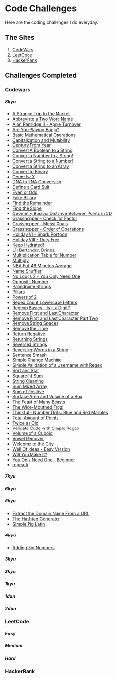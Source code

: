 # Code Challenges
Here are the coding challenges I do everyday.

## The Sites
1. [CodeWars](https://www.codewars.com/)
2. [LeetCode](https://leetcode.com)
3. [HackerRank](https://www.hackerrank.com/)

## Challenges Completed
### Codewars
##### 8kyu
- [A Strange Trip to the Market](https://www.codewars.com/kata/55ccdf1512938ce3ac000056)
- [Abbreviate a Two Word Name](https://www.codewars.com/kata/57eadb7ecd143f4c9c0000a3)
- [Alan Partridge II - Apple Turnover](https://www.codewars.com/kata/580a094553bd9ec5d800007d)
- [Are You Playing Banjo?](https://www.codewars.com/kata/53af2b8861023f1d88000832)
- [Basic Mathematical Operations](https://www.codewars.com/kata/57356c55867b9b7a60000bd7)
- [Capitalization and Mutability](https://www.codewars.com/kata/595970246c9b8fa0a8000086)
- [Century From Year](https://www.codewars.com/kata/5a3fe3dde1ce0e8ed6000097)
- [Convert A Boolean to a String](https://www.codewars.com/kata/551b4501ac0447318f0009cd)
- [Convert a Number to a String!](https://www.codewars.com/kata/5265326f5fda8eb1160004c8)
- [Convert a String to a Number!](https://www.codewars.com/kata/544675c6f971f7399a000e79)
- [Convert a String to an Array](https://www.codewars.com/kata/57e76bc428d6fbc2d500036d)
- [Convert to Binary](https://www.codewars.com/kata/59fca81a5712f9fa4700159a)
- [Count by X](https://www.codewars.com/kata/5513795bd3fafb56c200049e)
- [DNA to RNA Conversion](https://www.codewars.com/kata/5556282156230d0e5e000089)
- [Define a Card Suit](https://www.codewars.com/kata/5a360620f28b82a711000047)
- [Even or Odd](https://www.codewars.com/kata/53da3dbb4a5168369a0000fe)
- [Fake Binary](https://www.codewars.com/kata/57eae65a4321032ce000002d)
- [Find the Remainder](https://www.codewars.com/kata/524f5125ad9c12894e00003f)
- [Find the Slope](https://www.codewars.com/kata/55a75e2d0803fea18f00009d)
- [Geometry Basics: Distance Between Points in 2D](https://www.codewars.com/kata/58dced7b702b805b200000be)
- [Grasshopper - Check for Factor](https://www.codewars.com/kata/55cbc3586671f6aa070000fb)
- [Grasshopper - Messi Goals](https://www.codewars.com/kata/55ca77fa094a2af31f00002a)
- [Grasshopper - Order of Operations](https://www.codewars.com/kata/560ecf0cb040de130e00007d)
- [Holiday VI - Shark Pontoon](https://www.codewars.com/kata/57e921d8b36340f1fd000059)
- [Holiday VIII - Duty Free](https://www.codewars.com/kata/57e92e91b63b6cbac20001e5)
- [Keep Hydrated!](https://www.codewars.com/kata/582cb0224e56e068d800003c)
- [L1: Bartender, Drinks!](https://www.codewars.com/kata/568dc014440f03b13900001d)
- [Multiplication Table for Number](https://www.codewars.com/kata/5a2fd38b55519ed98f0000ce)
- [Multiply](https://www.codewars.com/kata/50654ddff44f800200000004)
- [NBA Full 48 Minutes Average](https://www.codewars.com/kata/587c2d08bb65b5e8040004fd)
- [Name Shuffler](https://www.codewars.com/kata/559ac78160f0be07c200005a)
- [No Loops 2 - You Only Need One](https://www.codewars.com/kata/57cc40b2f8392dbf2a0003ce)
- [Opposite Number](https://www.codewars.com/kata/56dec885c54a926dcd001095)
- [Palindrome Strings](https://www.codewars.com/kata/57a5015d72292ddeb8000b31)
- [Pillars](https://www.codewars.com/kata/5bb0c58f484fcd170700063d)
- [Powers of 2](https://www.codewars.com/kata/57a083a57cb1f31db7000028)
- [Regex Count Lowercase Letters](https://www.codewars.com/kata/56a946cd7bd95ccab2000055)
- [Regexp Basics - Is it a Digit?](https://www.codewars.com/kata/567bf4f7ee34510f69000032)
- [Remove First and Last Character](https://www.codewars.com/kata/56bc28ad5bdaeb48760009b0)
- [Remove First and Last Character Part Two](https://www.codewars.com/kata/570597e258b58f6edc00230d)
- [Remove String Spaces](https://www.codewars.com/kata/57eae20f5500ad98e50002c5)
- [Remove the Time](https://www.codewars.com/kata/56b0ff16d4aa33e5bb00008e)
- [Return Negative](https://www.codewars.com/kata/55685cd7ad70877c23000102)
- [Returning Strings](https://www.codewars.com/kata/55a70521798b14d4750000a4)
- [Reversed Strings](https://www.codewars.com/kata/5168bb5dfe9a00b126000018)
- [Reversing Words in a String](https://www.codewars.com/kata/57a55c8b72292d057b000594)
- [Sentence Smash](https://www.codewars.com/kata/53dc23c68a0c93699800041d)
- [Simple Change Machine](https://www.codewars.com/kata/57238766214e4b04b8000011/javascript)
- [Simple Validation of a Username with Regex](https://www.codewars.com/kata/56a3f08aa9a6cc9b75000023)
- [Sort and Star](https://www.codewars.com/kata/57cfdf34902f6ba3d300001e)
- [Square(n) Sum](https://www.codewars.com/kata/515e271a311df0350d00000f)
- [String Cleaning](https://www.codewars.com/kata/57e1e61ba396b3727c000251)
- [Sum Mixed Array](https://www.codewars.com/kata/57eaeb9578748ff92a000009)
- [Sum of Positive](https://www.codewars.com/kata/5715eaedb436cf5606000381)
- [Surface Area and Volume of a Box](https://www.codewars.com/kata/565f5825379664a26b00007c)
- [The Feast of Many Beasts](https://www.codewars.com/kata/5aa736a455f906981800360d)
- [The Wide-Mouthed Frog!](https://www.codewars.com/kata/57ec8bd8f670e9a47a000f89)
- [Thinkful - Number Drills: Blue and Red Marbles](https://www.codewars.com/kata/5862f663b4e9d6f12b00003b)
- [Total Amount of Points](https://www.codewars.com/kata/5bb904724c47249b10000131)
- [Twice as Old](https://www.codewars.com/kata/5b853229cfde412a470000d0)
- [Validate Code with Simple Regex](https://www.codewars.com/kata/56a25ba95df27b7743000016)
- [Volume of a Cuboid](https://www.codewars.com/kata/58261acb22be6e2ed800003a)
- [Vowel Remover](https://www.codewars.com/kata/5547929140907378f9000039)
- [Welcome to the City](https://www.codewars.com/kata/5302d846be2a9189af0001e4)
- [Well Of Ideas - Easy Version](https://www.codewars.com/kata/57f222ce69e09c3630000212)
- [Will You Make It?](https://www.codewars.com/kata/5861d28f124b35723e00005e)
- [You Only Need One - Beginner](https://www.codewars.com/kata/57cc975ed542d3148f00015b)
- [repeatIt](https://www.codewars.com/kata/557af9418895e44de7000053)

##### 7kyu

##### 6kyu

##### 5kyu
- [Extract the Domain Name From a URL](https://www.codewars.com/kata/514a024011ea4fb54200004b)
- [The Hashtag Generator](https://www.codewars.com/kata/52449b062fb80683ec000024)
- [Simple Pig Latin](https://www.codewars.com/kata/520b9d2ad5c005041100000f)

##### 4kyu
- [Adding Big Numbers](https://www.codewars.com/kata/525f4206b73515bffb000b21)

##### 3kyu

##### 2kyu

##### 1kyu

##### 1dan

##### 2dan


### LeetCode
##### Easy

##### Medium

##### Hard


### HackerRank


<!-- # Grind75 Solutions & Resources: JavaScript

As I work through this list I figure I would make a GitHub repo with my solutions along with articles and videos that relate to the problems that I've found helpful.

## The problems

### Easy

1. [Two Sum #1](https://github.com/curtisbarnard/leetcode-grind75-javascript/blob/main/easy/twosum-1.md)
2. [Valid Parentheses #20](https://github.com/curtisbarnard/leetcode-grind75-javascript/blob/main/easy/valid-parentheses-20.md)
3. [Merge Two Sorted Lists #21](https://github.com/curtisbarnard/leetcode-grind75-javascript/blob/main/easy/merge-two-sorted-lists-21.md)
4. [Best Time to Buy and Sell Stock #121](https://github.com/curtisbarnard/leetcode-grind75-javascript/blob/main/easy/buy-sell-stock-121.md)
5. [Valid Palindrome #125](https://github.com/curtisbarnard/leetcode-grind75-javascript/blob/main/easy/valid-palindrome-125.md)
6. [Invert Binary Tree #226](https://github.com/curtisbarnard/leetcode-grind75-javascript/blob/main/easy/invert-binary-tree-226.md)
7. [Valid Anagram #242](https://github.com/curtisbarnard/leetcode-grind75-javascript/blob/main/easy/valid-anagram-242.md)
8. [Binary Search #704](https://github.com/curtisbarnard/leetcode-grind75-javascript/blob/main/easy/binary-search-704.md)
9. [Flood Fill #733](https://github.com/curtisbarnard/leetcode-grind75-javascript/blob/main/easy/flood-fill-733.md)
10. [Lowest Common Ancestor of a Binary Search Tree #235](https://github.com/curtisbarnard/leetcode-grind75-javascript/blob/main/easy/lowest-common-ancestor-235.md)
11. [Balanced Binary Tree #110](https://github.com/curtisbarnard/leetcode-grind75-javascript/blob/main/easy/balanced-binary-tree-110.md)
12. [Linked List Cycle #141](https://github.com/curtisbarnard/leetcode-grind75-javascript/blob/main/easy/linked-list-cycle-141.md)
13. [Implement Queue using Stacks #232](https://github.com/curtisbarnard/leetcode-grind75-javascript/blob/main/easy/implement-queue-stacks-232.md)
14. [First Bad Version #278](https://github.com/curtisbarnard/leetcode-grind75-javascript/blob/main/easy/first-bad-version-278.md)
15. [Ransom Note #383](https://github.com/curtisbarnard/leetcode-grind75-javascript/blob/main/easy/ransom-note-383.md)
16. [Climbing Stairs #70](https://github.com/curtisbarnard/leetcode-grind75-javascript/blob/main/easy/climbing-stairs-70.md)
17. [Longest Palindrome #409](https://github.com/curtisbarnard/leetcode-grind75-javascript/blob/main/easy/longest-palindrome-409.md)
18. [Reverse Linked List #206](https://github.com/curtisbarnard/leetcode-grind75-javascript/blob/main/easy/reverse-linked-list-206.md)
19. [Majority Element #169](https://github.com/curtisbarnard/leetcode-grind75-javascript/blob/main/easy/majority-element-169.md)
20. [Add Binary #67](https://github.com/curtisbarnard/leetcode-grind75-javascript/blob/main/easy/add-binary-67.md)
21. [Diameter of Binary Tree #543](https://github.com/curtisbarnard/leetcode-grind75-javascript/blob/main/easy/diameter-binary-tree-543.md)
22. [Middle of the Linked List #876](https://github.com/curtisbarnard/leetcode-grind75-javascript/blob/main/easy/middle-linked-list-876.md)
23. [Maximum Depth of Binary Tree #104](https://github.com/curtisbarnard/leetcode-grind75-javascript/blob/main/easy/depth-binary-tree-104.md)
24. [Contains Duplicate #217](https://github.com/curtisbarnard/leetcode-grind75-javascript/blob/main/easy/contains-duplicate-217.md)

### Medium

25. [Maximum Subarray #53](https://github.com/curtisbarnard/leetcode-grind75-javascript/blob/main/medium/maximum-subarray-53.md)
26. [Insert Interval #57](https://github.com/curtisbarnard/leetcode-grind75-javascript/blob/main/medium/insert-interval-57.md)
27. [01 Matrix #542](https://github.com/curtisbarnard/leetcode-grind75-javascript/blob/main/medium/01-matrix-542.md)
28. [K Closest Points to Origin #973](https://github.com/curtisbarnard/leetcode-grind75-javascript/blob/main/medium/k-closest-origin-973.md)
29. [Longest Substring Without Repeating Characters #3](https://github.com/curtisbarnard/leetcode-grind75-javascript/blob/main/medium/longest-substring-3.md)
30. [3Sum #15](https://github.com/curtisbarnard/leetcode-grind75-javascript/blob/main/medium/3Sum-15.md)
31. [Binary Tree Level Order Traversal #102](https://github.com/curtisbarnard/leetcode-grind75-javascript/blob/main/medium/binary-tree-level-102.md)
32. [Clone Graph #133](https://github.com/curtisbarnard/leetcode-grind75-javascript/blob/main/medium/clone-graph-133.md)
33. [Evaluate Reverse Polish Notation #150](https://github.com/curtisbarnard/leetcode-grind75-javascript/blob/main/medium/polish-notation-150.md)
34. [Course Schedule #207](https://github.com/curtisbarnard/leetcode-grind75-javascript/blob/main/medium/course-schedule-207.md)
35. [Implement Trie (Prefix Tree) #208](https://github.com/curtisbarnard/leetcode-grind75-javascript/blob/main/medium/implement-trie-208.md)
36. [Coin Change #322](https://github.com/curtisbarnard/leetcode-grind75-javascript/blob/main/medium/coin-change-322.md)
37. [Product of Array Except Self #238](https://github.com/curtisbarnard/leetcode-grind75-javascript/blob/main/medium/product-of-array-238.md)
38. [Min Stack #155](https://github.com/curtisbarnard/leetcode-grind75-javascript/blob/main/medium/min-stack-155.md)
39. [Validate Binary Search Tree #98](https://github.com/curtisbarnard/leetcode-grind75-javascript/blob/main/medium/validate-binary-tree-98.md)
40. [Number of Islands #200](https://github.com/curtisbarnard/leetcode-grind75-javascript/blob/main/medium/number-of-islands-200.md)
41. [Rotting Oranges #994](https://github.com/curtisbarnard/leetcode-grind75-javascript/blob/main/medium/rotting-oranges-994.md)
42. [Search in Rotated Sorted Array #33](https://github.com/curtisbarnard/leetcode-grind75-javascript/blob/main/medium/search-rotated-array-33.md)
43. [Combination Sum #39](https://github.com/curtisbarnard/leetcode-grind75-javascript/blob/main/medium/combination-sum-39.md)
44. Permutations #46
45. [Merge Intervals #56](https://github.com/curtisbarnard/leetcode-grind75-javascript/blob/main/medium/merge-intervals-56.md)
46. Lowest Common Ancestor of a Binary Tree #236
47. Time Based Key-Value Store #981
48. Accounts Merge #721
49. Sort Colors #75
50. Word Break #139
51. Partition Equal Subset Sum #416
52. String to Integer (atoi) #8
53. Spiral Matrix #54
54. Subsets #78
55. Binary Tree Right Side View #199
56. Longest Palindromic Substring #5
57. Unique Paths #62
58. Construct Binary Tree from Preorder and Inorder Traversal #105
59. Container With Most Water #11
60. Letter Combinations of a Phone Number #17
61. Word Search #79
62. Find All Anagrams in a String #438
63. Minimum Height Trees #310
64. Task Scheduler #621
65. [LRU Cache #146](https://github.com/curtisbarnard/leetcode-grind75-javascript/blob/main/medium/lru-cache-146.md)
66. Kth Smallest Element in a BST #230

### Hard

67. Minimum Window Substring #76
68. Serialize and Deserialize Binary Tree #297
69. Trapping Rain Water #42
70. Find Median from Data Stream #295
71. Word Ladder #127
72. Basic Calculator #224
73. Maximum Profit in Job Scheduling #1235
74. [Merge k Sorted Lists #23](https://github.com/curtisbarnard/leetcode-grind75-javascript/blob/main/hard/k-sorted-list-23.md)
75. Largest Rectangle in Histogram #84

## Data Structures

In order to practice with similar data structures I'll be placing each problem in the categories below, along with some similar problems nested below to help practice with those data structures.

### Array

- [Two Sum #1](https://github.com/curtisbarnard/leetcode-grind75-javascript/blob/main/easy/twosum-1.md)
- [Best Time to Buy and Sell Stock #121](https://github.com/curtisbarnard/leetcode-grind75-javascript/blob/main/easy/buy-sell-stock-121.md)
- [Binary Search #704](https://github.com/curtisbarnard/leetcode-grind75-javascript/blob/main/easy/binary-search-704.md)
- [Flood Fill #733](https://github.com/curtisbarnard/leetcode-grind75-javascript/blob/main/easy/flood-fill-733.md)
- [Maximum Subarray #53](https://github.com/curtisbarnard/leetcode-grind75-javascript/blob/main/medium/maximum-subarray-53.md)
- [Majority Element #169](https://github.com/curtisbarnard/leetcode-grind75-javascript/blob/main/easy/majority-element-169.md)
- [Contains Duplicate #217](https://github.com/curtisbarnard/leetcode-grind75-javascript/blob/main/easy/contains-duplicate-217.md)
- [K Closest Points to Origin #973](https://github.com/curtisbarnard/leetcode-grind75-javascript/blob/main/medium/k-closest-origin-973.md)
- [Insert Interval #57](https://github.com/curtisbarnard/leetcode-grind75-javascript/blob/main/medium/insert-interval-57.md)
- [01 Matrix #542](https://github.com/curtisbarnard/leetcode-grind75-javascript/blob/main/medium/01-matrix-542.md)
- [3Sum #15](https://github.com/curtisbarnard/leetcode-grind75-javascript/blob/main/medium/3Sum-15.md)
- [Merge Intervals #56](https://github.com/curtisbarnard/leetcode-grind75-javascript/blob/main/medium/merge-intervals-56.md)
- [Evaluate Reverse Polish Notation #150](https://github.com/curtisbarnard/leetcode-grind75-javascript/blob/main/medium/polish-notation-150.md)
- [Maximum Units on a Truck #1710](https://github.com/curtisbarnard/leetcode-grind75-javascript/blob/main/easy/max-units-truck-1710.md)
- [Meeting Rooms II](https://github.com/curtisbarnard/leetcode-grind75-javascript/blob/main/medium/meeting-rooms-ii-253.md)
- [Coin Change #322](https://github.com/curtisbarnard/leetcode-grind75-javascript/blob/main/medium/coin-change-322.md)
- [Product of Array Except Self #238](https://github.com/curtisbarnard/leetcode-grind75-javascript/blob/main/medium/product-of-array-238.md)
- [Number of Islands #200](https://github.com/curtisbarnard/leetcode-grind75-javascript/blob/main/medium/number-of-islands-200.md)
- [Rotting Oranges #994](https://github.com/curtisbarnard/leetcode-grind75-javascript/blob/main/medium/rotting-oranges-994.md)
- [Search in Rotated Sorted Array #33](https://github.com/curtisbarnard/leetcode-grind75-javascript/blob/main/medium/search-rotated-array-33.md)
- [Combination Sum #39](https://github.com/curtisbarnard/leetcode-grind75-javascript/blob/main/medium/combination-sum-39.md)
- [Trapping Rain Water #42](https://github.com/curtisbarnard/leetcode-grind75-javascript/blob/main/hard/trapping-rain-42.md)

### Queue

- [Invert Binary Tree #226](https://github.com/curtisbarnard/leetcode-grind75-javascript/blob/main/easy/invert-binary-tree-226.md)
- [Flood Fill #733](https://github.com/curtisbarnard/leetcode-grind75-javascript/blob/main/easy/flood-fill-733.md)
- [Implement Queue using Stacks #232](https://github.com/curtisbarnard/leetcode-grind75-javascript/blob/main/easy/implement-queue-stacks-232.md)
- [Maximum Depth of Binary Tree #104](https://github.com/curtisbarnard/leetcode-grind75-javascript/blob/main/easy/depth-binary-tree-104.md)
- [Binary Tree Level Order Traversal #102](https://github.com/curtisbarnard/leetcode-grind75-javascript/blob/main/medium/binary-tree-level-102.md)
- [Coin Change #322](https://github.com/curtisbarnard/leetcode-grind75-javascript/blob/main/medium/coin-change-322.md)
- [Number of Islands #200](https://github.com/curtisbarnard/leetcode-grind75-javascript/blob/main/medium/number-of-islands-200.md)
- [Rotting Oranges #994](https://github.com/curtisbarnard/leetcode-grind75-javascript/blob/main/medium/rotting-oranges-994.md)

### Stack

- [Valid Parentheses #20](https://github.com/curtisbarnard/leetcode-grind75-javascript/blob/main/easy/valid-parentheses-20.md)
- [Invert Binary Tree #226](https://github.com/curtisbarnard/leetcode-grind75-javascript/blob/main/easy/invert-binary-tree-226.md)
- [Flood Fill #733](https://github.com/curtisbarnard/leetcode-grind75-javascript/blob/main/easy/flood-fill-733.md)
- [Implement Queue using Stacks #232](https://github.com/curtisbarnard/leetcode-grind75-javascript/blob/main/easy/implement-queue-stacks-232.md)
- [Maximum Depth of Binary Tree #104](https://github.com/curtisbarnard/leetcode-grind75-javascript/blob/main/easy/depth-binary-tree-104.md)
- [Evaluate Reverse Polish Notation #150](https://github.com/curtisbarnard/leetcode-grind75-javascript/blob/main/medium/polish-notation-150.md)
- [Min Stack #155](https://github.com/curtisbarnard/leetcode-grind75-javascript/blob/main/medium/min-stack-155.md)
- [Validate Binary Search Tree #98](https://github.com/curtisbarnard/leetcode-grind75-javascript/blob/main/medium/validate-binary-tree-98.md)
- [Number of Islands #200](https://github.com/curtisbarnard/leetcode-grind75-javascript/blob/main/medium/number-of-islands-200.md)

### Linked Lists

- [Merge Two Sorted Lists #21](https://github.com/curtisbarnard/leetcode-grind75-javascript/blob/main/easy/merge-two-sorted-lists-21.md)
- [Convert Binary Number in a Linked List to Integer #1290](https://github.com/curtisbarnard/leetcode-grind75-javascript/blob/main/easy/binary-linked-list-1290.md)
- [Linked List Cycle #141](https://github.com/curtisbarnard/leetcode-grind75-javascript/blob/main/easy/linked-list-cycle-141.md)
- [Reverse Linked List #206](https://github.com/curtisbarnard/leetcode-grind75-javascript/blob/main/easy/reverse-linked-list-206.md)
- [Middle of the Linked List #876](https://github.com/curtisbarnard/leetcode-grind75-javascript/blob/main/easy/middle-linked-list-876.md)
- [LRU Cache #146](https://github.com/curtisbarnard/leetcode-grind75-javascript/blob/main/medium/lru-cache-146.md)
- [Merge k Sorted Lists #23](https://github.com/curtisbarnard/leetcode-grind75-javascript/blob/main/hard/k-sorted-list-23.md)

### Hash Table

- [Two Sum #1](https://github.com/curtisbarnard/leetcode-grind75-javascript/blob/main/easy/twosum-1.md)
- [Valid Parentheses #20](https://github.com/curtisbarnard/leetcode-grind75-javascript/blob/main/easy/valid-parentheses-20.md)
- [Valid Anagram #242](https://github.com/curtisbarnard/leetcode-grind75-javascript/blob/main/easy/valid-anagram-242.md)
- [Linked List Cycle #141](https://github.com/curtisbarnard/leetcode-grind75-javascript/blob/main/easy/linked-list-cycle-141.md)
- [Ransom Note #383](https://github.com/curtisbarnard/leetcode-grind75-javascript/blob/main/easy/ransom-note-383.md)
- [Climbing Stairs #70](https://github.com/curtisbarnard/leetcode-grind75-javascript/blob/main/easy/climbing-stairs-70.md)
- [Longest Palindrome #409](https://github.com/curtisbarnard/leetcode-grind75-javascript/blob/main/easy/longest-palindrome-409.md)
- [Majority Element #169](https://github.com/curtisbarnard/leetcode-grind75-javascript/blob/main/easy/majority-element-169.md)
- [Contains Duplicate #217](https://github.com/curtisbarnard/leetcode-grind75-javascript/blob/main/easy/contains-duplicate-217.md)
- [Longest Substring Without Repeating Characters #3](https://github.com/curtisbarnard/leetcode-grind75-javascript/blob/main/medium/longest-substring-3.md)
- [3Sum #15](https://github.com/curtisbarnard/leetcode-grind75-javascript/blob/main/medium/3Sum-15.md)
- [Clone Graph #133](https://github.com/curtisbarnard/leetcode-grind75-javascript/blob/main/medium/clone-graph-133.md)
- [LRU Cache #146](https://github.com/curtisbarnard/leetcode-grind75-javascript/blob/main/medium/lru-cache-146.md)
- [Implement Trie (Prefix Tree) #208](https://github.com/curtisbarnard/leetcode-grind75-javascript/blob/main/medium/implement-trie-208.md)

### Binary Tree

- [Invert Binary Tree #226](https://github.com/curtisbarnard/leetcode-grind75-javascript/blob/main/easy/invert-binary-tree-226.md)
- [Lowest Common Ancestor of a Binary Search Tree #235](https://github.com/curtisbarnard/leetcode-grind75-javascript/blob/main/easy/lowest-common-ancestor-235.md)
- [Balanced Binary Tree #110](https://github.com/curtisbarnard/leetcode-grind75-javascript/blob/main/easy/balanced-binary-tree-110.md)
- [Diameter of Binary Tree #543](https://github.com/curtisbarnard/leetcode-grind75-javascript/blob/main/easy/diameter-binary-tree-543.md)
- [Maximum Depth of Binary Tree #104](https://github.com/curtisbarnard/leetcode-grind75-javascript/blob/main/easy/depth-binary-tree-104.md)
- [Binary Tree Level Order Traversal #102](https://github.com/curtisbarnard/leetcode-grind75-javascript/blob/main/medium/binary-tree-level-102.md)
- [Validate Binary Search Tree #98](https://github.com/curtisbarnard/leetcode-grind75-javascript/blob/main/medium/validate-binary-tree-98.md)

### Graph

- [Clone Graph #133](https://github.com/curtisbarnard/leetcode-grind75-javascript/blob/main/medium/clone-graph-133.md)
- [Number of Provinces #547](https://github.com/curtisbarnard/leetcode-grind75-javascript/blob/main/medium/number-of-provinces-547.md)
- [Course Schedule #207](https://github.com/curtisbarnard/leetcode-grind75-javascript/blob/main/medium/course-schedule-207.md)

### Heap

- [K Closest Points to Origin #973](https://github.com/curtisbarnard/leetcode-grind75-javascript/blob/main/medium/k-closest-origin-973.md)
- [Meeting Rooms II](https://github.com/curtisbarnard/leetcode-grind75-javascript/blob/main/medium/meeting-rooms-ii-253.md)

### Trie

- [Implement Trie (Prefix Tree) #208](https://github.com/curtisbarnard/leetcode-grind75-javascript/blob/main/medium/implement-trie-208.md)

## Algorithm Patterns

Within the problems above there are several patterns that often occur. I plan to categorize each problem such that if you are having problem with a particular pattern you can look for other similar problems that use the same pattern.

### Two Pointers

- [Best Time to Buy and Sell Stock #121](https://github.com/curtisbarnard/leetcode-grind75-javascript/blob/main/easy/buy-sell-stock-121.md)
- [Valid Palindrome #125](https://github.com/curtisbarnard/leetcode-grind75-javascript/blob/main/easy/valid-palindrome-125.md)
- [Linked List Cycle #141](https://github.com/curtisbarnard/leetcode-grind75-javascript/blob/main/easy/linked-list-cycle-141.md)
- [Reverse Linked List #206](https://github.com/curtisbarnard/leetcode-grind75-javascript/blob/main/easy/reverse-linked-list-206.md)
- [Middle of the Linked List #876](https://github.com/curtisbarnard/leetcode-grind75-javascript/blob/main/easy/middle-linked-list-876.md)
- [Contains Duplicate #217](https://github.com/curtisbarnard/leetcode-grind75-javascript/blob/main/easy/contains-duplicate-217.md)
- [3Sum #15](https://github.com/curtisbarnard/leetcode-grind75-javascript/blob/main/medium/3Sum-15.md)
- [Meeting Rooms II](https://github.com/curtisbarnard/leetcode-grind75-javascript/blob/main/medium/meeting-rooms-ii-253.md)
- [Trapping Rain Water #42](https://github.com/curtisbarnard/leetcode-grind75-javascript/blob/main/hard/trapping-rain-42.md)

### Sliding Window

- [Longest Substring Without Repeating Characters #3](https://github.com/curtisbarnard/leetcode-grind75-javascript/blob/main/medium/longest-substring-3.md)

### Binary Search

- [First Bad Version #278](https://github.com/curtisbarnard/leetcode-grind75-javascript/blob/main/easy/first-bad-version-278.md)
- [Search in Rotated Sorted Array #33](https://github.com/curtisbarnard/leetcode-grind75-javascript/blob/main/medium/search-rotated-array-33.md)

### Breadth First Search

- [Invert Binary Tree #226](https://github.com/curtisbarnard/leetcode-grind75-javascript/blob/main/easy/invert-binary-tree-226.md)
- [Flood Fill #733](https://github.com/curtisbarnard/leetcode-grind75-javascript/blob/main/easy/flood-fill-733.md)
- [Maximum Depth of Binary Tree #104](https://github.com/curtisbarnard/leetcode-grind75-javascript/blob/main/easy/depth-binary-tree-104.md)
- [01 Matrix #542](https://github.com/curtisbarnard/leetcode-grind75-javascript/blob/main/medium/01-matrix-542.md)
- [Binary Tree Level Order Traversal #102](https://github.com/curtisbarnard/leetcode-grind75-javascript/blob/main/medium/binary-tree-level-102.md)
- [Clone Graph #133](https://github.com/curtisbarnard/leetcode-grind75-javascript/blob/main/medium/clone-graph-133.md)
- [Number of Provinces #547](https://github.com/curtisbarnard/leetcode-grind75-javascript/blob/main/medium/number-of-provinces-547.md)
- [Course Schedule #207](https://github.com/curtisbarnard/leetcode-grind75-javascript/blob/main/medium/course-schedule-207.md)
- [Coin Change #322](https://github.com/curtisbarnard/leetcode-grind75-javascript/blob/main/medium/coin-change-322.md)
- [Number of Islands #200](https://github.com/curtisbarnard/leetcode-grind75-javascript/blob/main/medium/number-of-islands-200.md)
- [Rotting Oranges #994](https://github.com/curtisbarnard/leetcode-grind75-javascript/blob/main/medium/rotting-oranges-994.md)

### Depth First Search

- [Invert Binary Tree #226](https://github.com/curtisbarnard/leetcode-grind75-javascript/blob/main/easy/invert-binary-tree-226.md)
- [Flood Fill #733](https://github.com/curtisbarnard/leetcode-grind75-javascript/blob/main/easy/flood-fill-733.md)
- [Lowest Common Ancestor of a Binary Search Tree #235](https://github.com/curtisbarnard/leetcode-grind75-javascript/blob/main/easy/lowest-common-ancestor-235.md)
- [Balanced Binary Tree #110](https://github.com/curtisbarnard/leetcode-grind75-javascript/blob/main/easy/balanced-binary-tree-110.md)
- [Diameter of Binary Tree #543](https://github.com/curtisbarnard/leetcode-grind75-javascript/blob/main/easy/diameter-binary-tree-543.md)
- [Maximum Depth of Binary Tree #104](https://github.com/curtisbarnard/leetcode-grind75-javascript/blob/main/easy/depth-binary-tree-104.md)
- [Clone Graph #133](https://github.com/curtisbarnard/leetcode-grind75-javascript/blob/main/medium/clone-graph-133.md)
- [Number of Provinces #547](https://github.com/curtisbarnard/leetcode-grind75-javascript/blob/main/medium/number-of-provinces-547.md)
- [Course Schedule #207](https://github.com/curtisbarnard/leetcode-grind75-javascript/blob/main/medium/course-schedule-207.md)
- [Validate Binary Search Tree #98](https://github.com/curtisbarnard/leetcode-grind75-javascript/blob/main/medium/validate-binary-tree-98.md)
- [Number of Islands #200](https://github.com/curtisbarnard/leetcode-grind75-javascript/blob/main/medium/number-of-islands-200.md)
- [Combination Sum #39](https://github.com/curtisbarnard/leetcode-grind75-javascript/blob/main/medium/combination-sum-39.md)

### Divide & Conquer

- [Maximum Subarray #53](https://github.com/curtisbarnard/leetcode-grind75-javascript/blob/main/medium/maximum-subarray-53.md)
- [Merge k Sorted Lists #23](https://github.com/curtisbarnard/leetcode-grind75-javascript/blob/main/hard/k-sorted-list-23.md)

### Dynamic Programming

- [Maximum Subarray #53](https://github.com/curtisbarnard/leetcode-grind75-javascript/blob/main/medium/maximum-subarray-53.md)
- [01 Matrix #542](https://github.com/curtisbarnard/leetcode-grind75-javascript/blob/main/medium/01-matrix-542.md)
- [Coin Change #322](https://github.com/curtisbarnard/leetcode-grind75-javascript/blob/main/medium/coin-change-322.md)
- [Trapping Rain Water #42](https://github.com/curtisbarnard/leetcode-grind75-javascript/blob/main/hard/trapping-rain-42.md)

## Attribution

- The original Grind 75 list can be found [here](https://www.techinterviewhandbook.org/grind75) -->